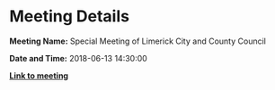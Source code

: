 # Meeting Details

**Meeting Name:** Special Meeting of Limerick City and County Council

**Date and Time:** 2018-06-13 14:30:00

**<a href="https://www.limerick.ie/council/whats-on/special-meeting-limerick-city-and-county-council-27" target="_blank">Link to meeting</a>**
